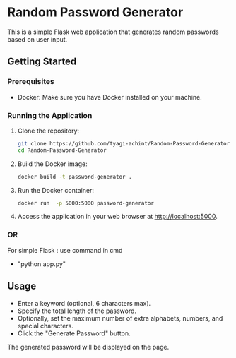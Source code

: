 # Random Password Generator

This is a simple Flask web application that generates random passwords based on user input.

## Getting Started

### Prerequisites

- Docker: Make sure you have Docker installed on your machine.

### Running the Application

1. Clone the repository:

    ```bash
    git clone https://github.com/tyagi-achint/Random-Password-Generator.git
    cd Random-Password-Generator
    ```

2. Build the Docker image:

    ```bash
    docker build -t password-generator .
    ```

3. Run the Docker container:

    ```bash
    docker run  -p 5000:5000 password-generator
    ```

4. Access the application in your web browser at [http://localhost:5000](http://localhost:5000).

### OR

For simple Flask : use command in cmd
- "python app.py"

## Usage

- Enter a keyword (optional, 6 characters max).
- Specify the total length of the password.
- Optionally, set the maximum number of extra alphabets, numbers, and special characters.
- Click the "Generate Password" button.

The generated password will be displayed on the page.


